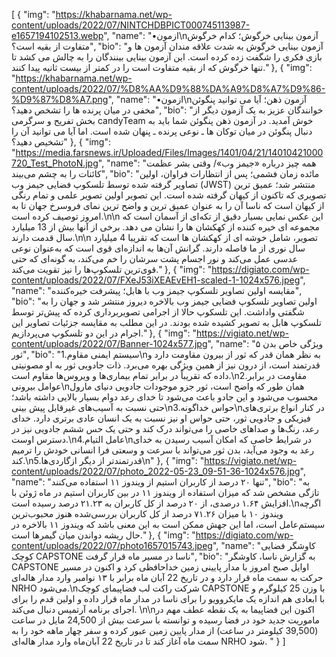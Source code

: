 [
  {
    "img": "https://khabarnama.net/wp-content/uploads/2022/07/NINTCHDBPICT000745113987-e1657194102513.webp",
    "name": "•ازمون\nآزمون بینایی خرگوش؛ کدام خرگوش متفاوت از بقیه است؟",
    "bio": "آزمون بینایی خرگوش به شدت علاقه مندان آزمون ها و بازی فکری را شگفت زده کرده است. این آزمون بینایی بینندگان را به چالش می کشد تا تنها خرگوش که از بقیه متفاوت است را در کمتر از بیست ثانیه پیدا کنند."
  },
  {
    "img": "https://khabarnama.net/wp-content/uploads/2022/07/%D8%AA%D9%88%DA%A9%D8%A7%D9%86-%D9%87%D8%A7.png",
    "name": "•ازمون\nآزمون ذهن؛ آیا می توانید پنگوئن مخفی در میان پرنده ها را تشخص دهید؟",
    "bio": "خوانندگان عزیز به یک آزمون دیگر از بخش تفریح و سرگرمی candyTeam خوش آمدید. در آزمون ذهن پنگوئن شما باید به دنبال پنگوئن در میان توکان ها ـ نوعی پرنده ـ پنهان شده است. اما آیا می توانید آن را تشخیص دهید؟"
  },
  {
    "img": "https://media.farsnews.ir/Uploaded/Files/Images/1401/04/21/14010421000720_Test_PhotoN.jpg",
    "name": "همه‌ چیز درباره «جیمز وب»/ وقتی بشر عظمت کائنات را به چشم می‌بیند",
    "bio": "مائده زمان فشمی؛‌ پس از انتظارات فراوان، اولین تصاویر گرفته شده توسط تلسکوپ فضایی جیمز وب (JWST) منتشر شد؛ عمیق ترین تصویری که تاکنون از کیهان گرفته شده است. این تصویر اولین تصویر علمی و تمام رنگی از کیهان است که ناسا آن را به عنوان عمیق ترین و واضح ترین نمای فروسرخ جهان تا به امروز توصیف کرده است.\n\n این عکس نمایی بسیار دقیق از تکه‌ای از آسمان است که مجموعه ای خیره کننده از کهکشان ها را نشان می دهد. برخی از آنها بیش از 13 میلیارد سال قدمت دارند.\n\n تصویر، شامل خوشه ای از کهکشان ها است که تقریبا 4 میلیارد سال نوری از ما فاصله دارند. گرانش آن‌ها به اندازه‌ای قوی است که به‌عنوان نوعی عدسی عمل می‌کند و نور اجسام پشت سرشان را خم می‌کند، به گونه‌ای که حتی قوی‌ترین تلسکوپ‌ها را نیز تقویت می‌کند."
  },
  {
    "img": "https://digiato.com/wp-content/uploads/2022/07/FXeJ53iXEAEvEH1-scaled-1-1024x576.jpeg",
    "name": "مقایسه اولین تصاویر تلسکوپ جیمز وب با هابل؛ پیشرفت خیره‌کننده",
    "bio": "اولین تصاویر تلسکوپ فضایی جیمز وب بالاخره دیروز منتشر شد و جهان را به شگفتی واداشت. این تلسکوپ حالا از اجرامی تصویربرداری کرده که پیش‌تر توسط تلسکوپ هابل به تصویر کشیده شده بودند. در این مطلب به مقایسه جزئیات تصاویر این اجرام در این دو تلسکوپ می‌پردازیم."
  },
  {
    "img": "https://vigiato.net/wp-content/uploads/2022/07/Banner-1024x577.jpg",
    "name": "۵ ویژگی خاص بدن ثور",
    "bio": "1.سیستم ایمنی مقاوم\nبه نظر همان قدر که ثور از بیرون مقاومت دارد و قدرتمند است، از درون نیز از همین ویژگی بهره می‌برد. ذات جادویی ثور به او مصونیتی داده که تقریباً در برابر تمام بیماری‌ها و ویروس‌ها مقاوم است.\n2.مقاومت در برابر عوامل بیرونی\nهمان طور که واضح است، ثور جزو موجودات جادویی دنیای مارول محسوب می‌شود و این جادو باعث می‌شود تا خدای رعد دوام بسیار بالایی داشته باشد؛ حتی نسبت به آسیب‌های غیرقابل پیش بینی\n3.حواس خداگونه\nدر کنار انواع برتری‌های فیزیکی و جادویی ثور، حتی حواس او نیز نسبت به یک انسان عادی برتری دارد. خدای رعد، رنگ‌ها و صداهای خاصی را می‌تواند درک کند و حتی یک حس ششم جادویی نیز در دسترس اوست.\n4.عامل التیام\nدر شرایط خاصی که امکان آسیب رسیدن به خدای رعد به وجود می‌آید، بدن ثور می‌تواند با سرعت و وسعتی فرا انسانی خودش را ترمیم کند.\n5.قدرتمندتر از دیگر ازگاردی‌ها\n"
  },
  {
    "img": "https://vigiato.net/wp-content/uploads/2022/07/photo_2022-05-23_09-51-36-1024x576.jpg",
    "name": "تنها ۲۰ درصد از کاربران استیم از ویندوز ۱۱ استفاده می‌کنند",
    "bio": "به تازگی مشخص شد که میزان استفاده از ویندوز ۱۱ در بین کاربران استیم در ماه ژوئن با افزایش ۱.۶۴ درصدی، از ۲۰ درصد از کل کاربران به ۲۱.۲۳ درصد رسیده است.\nاگرچه ویندوز ۱۰ با میزان ۷۱.۲۶ درصد از کل کاربران بررسی‌شده هنوز محبوب‌ترین سیستم‌عامل است، اما این جهش ممکن است به این معنی باشد که ویندوز ۱۱ بالاخره در حال ریشه دواندن میان گیمرها است."
  },
  {
    "img": "https://digiato.com/wp-content/uploads/2022/07/photo1657015743.jpeg",
    "name": "کاوشگر فضایی کوچک CAPSTONE ناسا در مسیر ماه قرار گرفت",
    "bio": "به گزارش ناسا، کاوشگر CAPSTONE اوایل صبح امروز با مدار پایینی زمین خداحافظی کرد و اکنون در مسیر حرکت به سمت ماه قرار دارد و در تاریخ 22 آبان ماه برابر با ۱۳ نوامبر وارد مدار هاله‌ای NRHO می‌شود.\nشرکت راکت لب فضاپیمای کوچک CAPSTONE با وزن 25 کیلوگرم و با ابعادی هم اندازه یک مایکروویو را برای ناسا در مدار ماه قرار داده و اولین قدم را برای اجرای برنامه آرتمیس دنبال می‌کند. \n\nاکنون این فضاپیما به یک نقطه عطف مهم در ماموریت جدید خود در فضا رسیده و توانسته با سرعت بیش از 24,500 مایل در ساعت (39,500 کیلومتر در ساعت) از مدار پایین زمین عبور کرده و سفر چهار ماهه خود را به سمت ماه آغاز کند تا در تاریخ 22 آبان‌ماه وارد مدار هاله‌ای NRHO شود. "
  }
]

